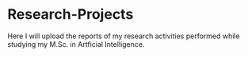 # Research-Projects

Here I will upload the reports of my research activities performed while studying my M.Sc. in Artficial Intelligence.
